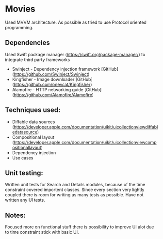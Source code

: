 # Movies
Used MVVM architecture. As possible as tried to use Protocol oriented programming. 
## Dependencies 
Used Swift package manager (https://swift.org/package-manager/) to integrate third party frameworks 
* Swinject - Dependency injection framework [GitHub] (https://github.com/Swinject/Swinject)
* Kingfisher - Image downloader [GitHub] (https://github.com/onevcat/Kingfisher)
* Alamofire - HTTP networking guide  [GitHub] (https://github.com/Alamofire/Alamofire)

## Techniques used:
* Diffable data sources (https://developer.apple.com/documentation/uikit/uicollectionviewdiffabledatasource)
* Compositional layout (https://developer.apple.com/documentation/uikit/uicollectionviewcompositionallayout)
* Dependency injection 
* Use cases

## Unit testing:
Written unit tests for Search and Details modules, because of the time constraint covered importent classes. Since every section very lightly coupled there is room for writing as many tests as possible. Have not written any UI tests.

## Notes:

Focused more on functional stuff there is possibility to improve UI alot due to time constraint stick with basic UI.